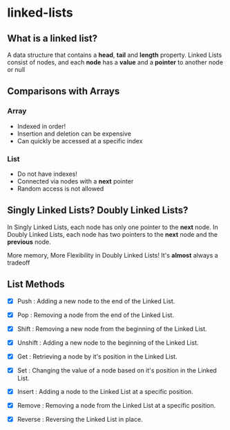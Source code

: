 # linked-lists

## What is a linked list?

A data structure that contains a **head**, **tail** and **length** property.
Linked Lists consist of nodes, and each **node** has a **value** and a **pointer** to another node or null

## Comparisons with Arrays

### Array

- Indexed in order!
- Insertion and deletion can be expensive
- Can quickly be accessed at a specific index

### List

- Do not have indexes!
- Connected via nodes with a **next** pointer
- Random access is not allowed

## Singly Linked Lists? Doubly Linked Lists?

In Singly Linked Lists, each node has only one pointer to the **next** node.
In Doubly Linked Lists, each node has two pointers to the **next** node and the **previous** node.

More memory, More Flexibility in Doubly Linked Lists! It's **almost** always a tradeoff

## List Methods

- [x] Push : Adding a new node to the end of the Linked List.

- [x] Pop : Removing a node from the end of the Linked List.

- [x] Shift : Removing a new node from the beginning of the Linked List.

- [x] Unshift : Adding a new node to the beginning of the Linked List.

- [x] Get : Retrieving a node by it's position in the Linked List.

- [x] Set : Changing the value of a node based on it's position in the Linked List.

- [x] Insert : Adding a node to the Linked List at a specific position.

- [x] Remove : Removing a node from the Linked List at a specific position.

- [x] Reverse : Reversing the Linked List in place.
